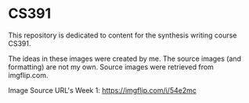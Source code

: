 # CS391

This repository is dedicated to content for the synthesis writing course CS391.

The ideas in these images were created by me.  The source images (and formatting) are not my own.  Source images were retrieved from imgflip.com.

Image Source URL's
Week 1: https://imgflip.com/i/54e2mc
